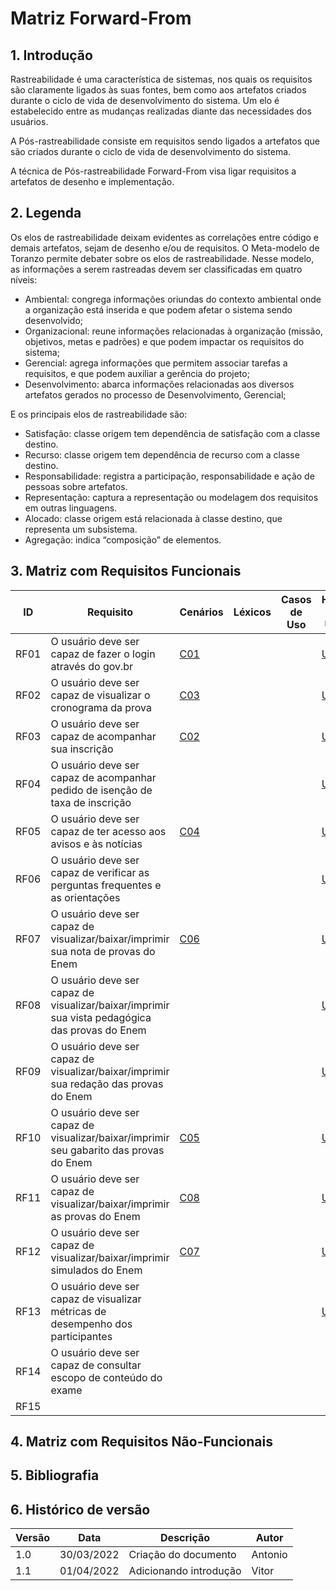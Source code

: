 # Matriz Forward-From
## 1. Introdução

Rastreabilidade é uma característica de sistemas, nos quais os requisitos são claramente ligados às suas fontes, bem como aos artefatos criados durante o ciclo de vida de desenvolvimento do sistema. Um elo é estabelecido entre as mudanças realizadas diante das necessidades dos usuários.

A Pós-rastreabilidade consiste em requisitos sendo ligados a artefatos que são criados durante o ciclo de vida de desenvolvimento do sistema.

A técnica de Pós-rastreabilidade Forward-From visa ligar requisitos a artefatos de desenho e implementação.

## 2. Legenda
Os elos de rastreabilidade deixam evidentes as correlações entre código e demais artefatos, sejam de desenho e/ou de requisitos.
O Meta-modelo de Toranzo permite debater sobre os elos de rastreabilidade. Nesse modelo, as informações a serem rastreadas devem ser classificadas em quatro níveis:

- Ambiental: congrega informações oriundas do contexto ambiental onde a organização está inserida e que podem afetar o sistema sendo desenvolvido;
- Organizacional: reune informações relacionadas à organização (missão, objetivos, metas e padrões) e que podem impactar os requisitos do sistema;
- Gerencial: agrega informações que permitem associar tarefas a requisitos, e que podem auxiliar a gerência do projeto;
- Desenvolvimento: abarca informações relacionadas aos diversos artefatos gerados no processo de Desenvolvimento, Gerencial;

E os principais elos de rastreabilidade são:

- Satisfação: classe origem tem dependência de satisfação com a classe destino.
- Recurso: classe origem tem dependência de recurso com a classe destino.
- Responsabilidade: registra a participação, responsabilidade e ação de pessoas sobre artefatos.
- Representação: captura a representação ou modelagem dos requisitos em outras linguagens.
- Alocado: classe origem está relacionada à classe destino, que representa um subsistema.
- Agregação: indica “composição” de elementos.

## 3. Matriz com Requisitos Funcionais
| ID | Requisito | Cenários | Léxicos | Casos de Uso | Histórias de Usuário | Categoria | Elo |
| -- | --------- | -------- | ------- | ------------ | -------------------- | --------- | --- |
| RF01 | O usuário deve ser capaz de fazer o login através do gov.br        | [C01](https://requisitos-de-software.github.io/2021.2-ENEM/modelagem/cenarios/#c01-login-unico)         |         |              | [US01](https://requisitos-de-software.github.io/2021.2-ENEM/modelagem/agil/historias-usuario/US1/)                     |           |     |
| RF02 |  O usuário deve ser capaz de visualizar o cronograma da prova        | [C03](https://requisitos-de-software.github.io/2021.2-ENEM/modelagem/cenarios/#c03-visualizar-cronograma)         |         |              | [US03](https://requisitos-de-software.github.io/2021.2-ENEM/modelagem/agil/historias-usuario/US3/)                     |           |     |
| RF03 |  O usuário deve ser capaz de acompanhar sua inscrição        |  [C02](https://requisitos-de-software.github.io/2021.2-ENEM/modelagem/cenarios/#c02-conferir-inscricao)        |         |              |   [US04](https://requisitos-de-software.github.io/2021.2-ENEM/modelagem/agil/historias-usuario/US4/)                   |           |     |
| RF04 | O usuário deve ser capaz de acompanhar pedido de isenção de taxa de inscrição  |          |         |              | [US05](https://requisitos-de-software.github.io/2021.2-ENEM/modelagem/agil/historias-usuario/US5/)                     |           |     |
| RF05 | O usuário deve ser capaz de ter acesso aos avisos e às notícias        | [C04](https://requisitos-de-software.github.io/2021.2-ENEM/modelagem/cenarios/#c04-definir-alertas)         |         |              | [US06](https://requisitos-de-software.github.io/2021.2-ENEM/modelagem/agil/historias-usuario/US6/)                     |           |     |
| RF06 | O usuário deve ser capaz de verificar as perguntas frequentes e as orientações       |          |         |              | [US07](https://requisitos-de-software.github.io/2021.2-ENEM/modelagem/agil/historias-usuario/US7/)                      |           |     |
| RF07 | O usuário deve ser capaz de visualizar/baixar/imprimir sua nota de provas do Enem     | [C06](https://requisitos-de-software.github.io/2021.2-ENEM/modelagem/cenarios/#c06-acessar-notas-e-resultado)         |         |              | [US08](https://requisitos-de-software.github.io/2021.2-ENEM/modelagem/agil/historias-usuario/US8/)                     |           |     |
| RF08 | O usuário deve ser capaz de visualizar/baixar/imprimir sua vista pedagógica das provas do Enem   |          |         |              | [US09](https://requisitos-de-software.github.io/2021.2-ENEM/modelagem/agil/historias-usuario/US9/)                      |           |     |
| RF09 | O usuário deve ser capaz de visualizar/baixar/imprimir sua redação das provas do Enem        |          |         |              | [US10](https://requisitos-de-software.github.io/2021.2-ENEM/modelagem/agil/historias-usuario/US10/)                     |           |     |
| RF10 | O usuário deve ser capaz de visualizar/baixar/imprimir seu gabarito das provas do Enem        | [C05](https://requisitos-de-software.github.io/2021.2-ENEM/modelagem/cenarios/#c05-consultar-o-proprio-gabarito-de-provas-e-espelho-da-redacao)         |         |              | [US11](https://requisitos-de-software.github.io/2021.2-ENEM/modelagem/agil/historias-usuario/US11/)                      |           |     |
| RF11 | O usuário deve ser capaz de visualizar/baixar/imprimir as provas do Enem    |  [C08](https://requisitos-de-software.github.io/2021.2-ENEM/modelagem/cenarios/#c08-visualizar-provas-anteriores-do-enem)        |         |              | [US12](https://requisitos-de-software.github.io/2021.2-ENEM/modelagem/agil/historias-usuario/US12/)                     |           |     |
| RF12 | O usuário deve ser capaz de visualizar/baixar/imprimir simulados do Enem     | [C07](https://requisitos-de-software.github.io/2021.2-ENEM/modelagem/cenarios/#c07-acessar-simulados-do-enem)         |         |              | [US13](https://requisitos-de-software.github.io/2021.2-ENEM/modelagem/agil/historias-usuario/US13/)                     |           |     |
| RF13 | O usuário deve ser capaz de visualizar métricas de desempenho dos participantes   |          |         |              | [US14](https://requisitos-de-software.github.io/2021.2-ENEM/modelagem/agil/historias-usuario/US14/)                     |           |     |
| RF14 | O usuário deve ser capaz de consultar escopo de conteúdo do exame   |          |         |              |                      |           |     |
| RF15 |         |          |         |              |                      |           |     |


## 4. Matriz com Requisitos Não-Funcionais


## 5. Bibliografia


## 6. Histórico de versão
| Versão | Data       | Descrição                                                                      | Autor   |
| ------ | ---------- | ------------------------------------------------------------------------------ | ------- |
| 1.0    | 30/03/2022 | Criação do documento                                                           | Antonio |
| 1.1    | 01/04/2022 | Adicionando introdução                                                         | Vitor |